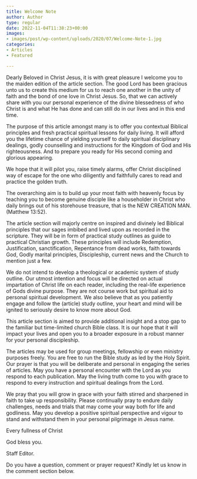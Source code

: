 ```yaml
---
title: Welcome Note
author: Author
type: regular
date: 2022-11-04T11:38:23+00:00
images:
- images/post/wp-content/uploads/2020/07/Welcome-Note-1.jpg
categories:
- Articles
- Featured

---
```

Dearly Beloved in Christ Jesus, it is with great pleasure I welcome you to the maiden edition of the article section. The good Lord has been gracious unto us to create this medium for us to reach one another in the unity of faith and the bond of one love in Christ Jesus. So, that we can actively share with you our personal experience of the divine blessedness of who Christ is and what He has done and can still do in our lives and in this end time.

The purpose of this article amongst many is to offer you contextual Biblical principles and fresh practical spiritual lessons for daily living. It will afford you the lifetime chance of yielding yourself to daily spiritual disciplinary dealings, godly counselling and instructions for the Kingdom of God and His righteousness. And to prepare you ready for His second coming and glorious appearing.

We hope that it will pilot you, raise timely alarms, offer Christ disciplined way of escape for the one who diligently and faithfully cares to read and practice the golden truth.

The overarching aim is to build up your most faith with heavenly focus by teaching you to become genuine disciple like a householder in Christ who daily brings out of his storehouse treasure, that is the NEW CREATION MAN. (Matthew 13:52).

The article section will majorly centre on inspired and divinely led Biblical principles that our sages imbibed and lived upon as recorded in the scripture. They will be in form of practical study outlines as guide to practical Christian growth. These principles will include Redemption, Justification, sanctification, Repentance from dead works, faith towards God, Godly marital principles, Discipleship, current news and the Church to mention just a few.

We do not intend to develop a theological or academic system of study outline. Our utmost intention and focus will be directed on actual impartation of Christ life on each reader, including the real-life experience of Gods divine purpose. They are not course work but spiritual aid to personal spiritual development. We also believe that as you patiently engage and follow the (article) study outline, your heart and mind will be ignited to seriously desire to know more about God.

This article section is aimed to provide additional insight and a stop gap to the familiar but time-limited church Bible class. It is our hope that it will impact your lives and open you to a broader exposure in a robust manner for your personal discipleship.

The articles may be used for group meetings, fellowship or even ministry purposes freely. You are free to run the Bible study as led by the Holy Spirit. Our prayer is that you will be deliberate and personal in engaging the series of articles. May you have a personal encounter with the Lord as you respond to each publication. May the living truth come to you with grace to respond to every instruction and spiritual dealings from the Lord.

We pray that you will grow in grace with your faith stirred and sharpened in faith to take up responsibility. Please continually pray to endure daily challenges, needs and trials that may come your way both for life and godliness. May you develop a positive spiritual perspective and vigour to stand and withstand them in your personal pilgrimage in Jesus name.

Every fullness of Christ

God bless you.

Staff Editor.

Do you have a question, comment or prayer request? Kindly let us know in the comment section below.
